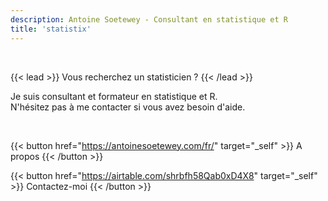 ```yaml
---
description: Antoine Soetewey - Consultant en statistique et R
title: 'statistix'
---
```


<br>

{{< lead >}}
Vous recherchez un statisticien ?
{{< /lead >}}

Je suis consultant et formateur en statistique et R.
<br>N'hésitez pas à me contacter si vous avez besoin d'aide.

<br>

{{< button href="https://antoinesoetewey.com/fr/" target="_self" >}}
A propos
{{< /button >}}

{{< button href="https://airtable.com/shrbfh58Qab0xD4X8" target="_self" >}}
Contactez-moi
{{< /button >}}